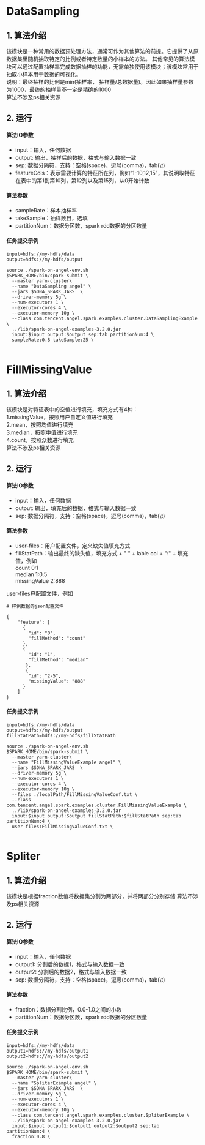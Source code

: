 # DataSampling
## 1. 算法介绍
该模块是一种常用的数据预处理方法，通常可作为其他算法的前提。它提供了从原数据集里随机抽取特定的比例或者特定数量的小样本的方法。
其他常见的算法模块可以通过配置抽样率完成数据抽样的功能，无需单独使用该模块；该模块常用于抽取小样本用于数据的可视化。<br>
说明：最终抽样的比例是min(抽样率， 抽样量/总数据量)。因此如果抽样量参数为1000，最终的抽样量不一定是精确的1000 <br>
算法不涉及ps相关资源
## 2. 运行
#### 算法IO参数

- input：输入，任何数据
- output: 输出，抽样后的数据，格式与输入数据一致
- sep: 数据分隔符，支持：空格(space)，逗号(comma)，tab(\t)
- featureCols：表示需要计算的特征所在列，例如“1-10,12,15”，其说明取特征在表中的第1到第10列，第12列以及第15列，从0开始计数

#### 算法参数
- sampleRate：样本抽样率
- takeSample：抽样数目，选填
- partitionNum：数据分区数，spark rdd数据的分区数量

#### 任务提交示例

```
input=hdfs://my-hdfs/data
output=hdfs://my-hdfs/output

source ./spark-on-angel-env.sh
$SPARK_HOME/bin/spark-submit \
  --master yarn-cluster\
  --name "DataSampling angel" \
  --jars $SONA_SPARK_JARS  \
  --driver-memory 5g \
  --num-executors 1 \
  --executor-cores 4 \
  --executor-memory 10g \
  --class com.tencent.angel.spark.examples.cluster.DataSamplingExample \
  ../lib/spark-on-angel-examples-3.2.0.jar
  input:$input output:$output sep:tab partitionNum:4 \
  sampleRate:0.8 takeSample:25 \
  
```

# FillMissingValue
## 1. 算法介绍
该模块是对特征表中的空值进行填充，填充方式有4种：  <br>
1.missingValue，按照用户自定义值进行填充  <br>
2.mean，按照均值进行填充  <br>
3.median，按照中值进行填充  <br>
4.count，按照众数进行填充  <br>
算法不涉及ps相关资源
## 2. 运行
#### 算法IO参数

- input：输入，任何数据
- output: 输出，填充后的数据，格式与输入数据一致
- sep: 数据分隔符，支持：空格(space)，逗号(comma)，tab(\t)

#### 算法参数
- user-files：用户配置文件，定义缺失值填充方式
- fillStatPath：输出最终的缺失值，填充方式 + " " + lable col + ":" + 填充值，例如 <br>
count 0:1 <br>
median 1:0.5 <br>
missingValue 2:888 <br>

user-files户配置文件，例如
```
# 样例数据的json配置文件
 
{
    "feature": [
      {
        "id": "0",
        "fillMethod": "count"
      },
      {
        "id": "1",
        "fillMethod": "median"
       },
       {
        "id": "2-5",
        "missingValue": "888"
      }
    ]
}
```

#### 任务提交示例

```
input=hdfs://my-hdfs/data
output=hdfs://my-hdfs/output
fillStatPath=hdfs://my-hdfs/fillStatPath

source ./spark-on-angel-env.sh
$SPARK_HOME/bin/spark-submit \
  --master yarn-cluster\
  --name "FillMissingValueExample angel" \
  --jars $SONA_SPARK_JARS  \
  --driver-memory 5g \
  --num-executors 1 \
  --executor-cores 4 \
  --executor-memory 10g \
  --files ./localPath/FillMissingValueConf.txt \
  --class com.tencent.angel.spark.examples.cluster.FillMissingValueExample \
  ../lib/spark-on-angel-examples-3.2.0.jar
  input:$input output:$output fillStatPath:$fillStatPath sep:tab partitionNum:4 \
  user-files:FillMissingValueConf.txt \
  
```

# Spliter
## 1. 算法介绍
该模块是根据fraction数值将数据集分割为两部分，并将两部分分别存储
算法不涉及ps相关资源
## 2. 运行
#### 算法IO参数

- input：输入，任何数据
- output1: 分割后的数据1，格式与输入数据一致
- output2: 分割后的数据2，格式与输入数据一致
- sep: 数据分隔符，支持：空格(space)，逗号(comma)，tab(\t)

#### 算法参数
- fraction：数据分割比例，0.0-1.0之间的小数
- partitionNum：数据分区数，spark rdd数据的分区数量

#### 任务提交示例

```
input=hdfs://my-hdfs/data
output1=hdfs://my-hdfs/output1
output2=hdfs://my-hdfs/output2

source ./spark-on-angel-env.sh
$SPARK_HOME/bin/spark-submit \
  --master yarn-cluster\
  --name "SpliterExample angel" \
  --jars $SONA_SPARK_JARS  \
  --driver-memory 5g \
  --num-executors 1 \
  --executor-cores 4 \
  --executor-memory 10g \
  --class com.tencent.angel.spark.examples.cluster.SpliterExample \
  ../lib/spark-on-angel-examples-3.2.0.jar
  input:$input output1:$output1 output2:$output2 sep:tab partitionNum:4 \
  fraction:0.8 \
  
```
